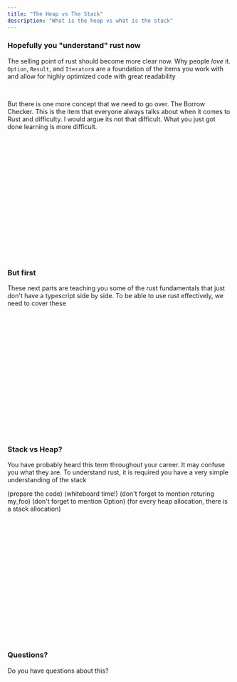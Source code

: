 ```yaml
---
title: "The Heap vs The Stack"
description: "What is the heap vs what is the stack"
---
```


### Hopefully you "understand" rust now
The selling point of rust should become more clear now.  Why people _love_ it.
`Option`, `Result`, and `Iterator`s are a foundation of the items you work with
and allow for highly optimized code with great readability

<br />

But there is one more concept that we need to go over.  The Borrow Checker.
This is the item that everyone always talks about when it comes to Rust and
difficulty.  I would argue its not that difficult.  What you just got done
learning is more difficult.

<br />
<br />
<br />
<br />
<br />
<br />
<br />
<br />
<br />
<br />
<br />
<br />
<br />
<br />
<br />
<br />

### But first
These next parts are teaching you some of the rust fundamentals that just don't
have a typescript side by side.  To be able to use rust effectively, we need to
cover these

<br />
<br />
<br />
<br />
<br />
<br />
<br />
<br />
<br />
<br />
<br />
<br />
<br />
<br />
<br />
<br />

### Stack vs Heap?
You have probably heard this term throughout your career.  It may confuse you
what they are.  To understand rust, it is required you have a very simple
understanding of the stack

(prepare the code)
(whiteboard time!)
(don't forget to mention returing my_foo)
(don't forget to mention Option)
(for every heap allocation, there is a stack allocation)

<br />
<br />
<br />
<br />
<br />
<br />
<br />
<br />
<br />
<br />
<br />
<br />
<br />
<br />
<br />
<br />

### Questions?
Do you have questions about this?

<br />
<br />
<br />
<br />
<br />
<br />
<br />
<br />
<br />
<br />
<br />
<br />
<br />
<br />
<br />
<br />

